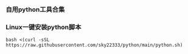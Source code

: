 ### 自用python工具合集


### Linux一键安装python脚本
```
bash <(curl -sSL https://raw.githubusercontent.com/sky22333/python/main/python.sh)
```
